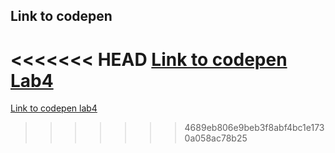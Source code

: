 ## Link to codepen

<<<<<<< HEAD
[Link to codepen Lab4](https://codepen.io/esatergunes/pen/OJVwWRe)
=======
[Link to codepen lab4](https://codepen.io/esatergunes/pen/OJVwWRe)
>>>>>>> 4689eb806e9beb3f8abf4bc1e1730a058ac78b25

